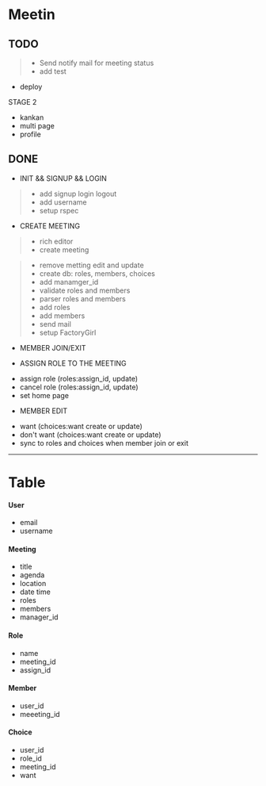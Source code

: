 Meetin
======

TODO
------

>- Send notify mail for meeting status 
>- add test

* deploy

STAGE 2

* kankan
* multi page
* profile

DONE
------
* INIT && SIGNUP && LOGIN
>- add signup login logout 
>- add username
>- setup rspec

* CREATE MEETING
>- rich editor
>- create meeting

>- remove metting edit and update
>- create db: roles, members, choices
>- add manamger_id
>- validate roles and members
>- parser roles and members
>- add roles
>- add members 
>- send mail
>- setup FactoryGirl

* MEMBER JOIN/EXIT

* ASSIGN ROLE TO THE MEETING
- assign role (roles:assign_id, update)
- cancel role (roles:assign_id, update)
- set home page


* MEMBER EDIT

- want  (choices:want create or update)
- don't want (choices:want create or update)
- sync to roles and choices when member join or exit

* * *
Table
======

#### User
- email
- username

#### Meeting
- title
- agenda
- location
- date time
- roles
- members
- manager_id


#### Role
- name
- meeting_id
- assign_id

#### Member
- user_id
- meeeting_id

#### Choice
- user_id
- role_id
- meeting_id
- want